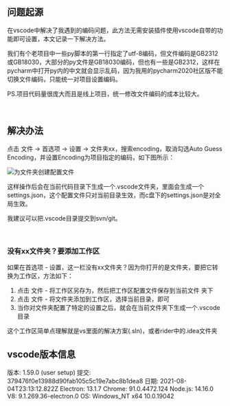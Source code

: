## 问题起源

在vscode中解决了我遇到的编码问题，此方法无需安装插件使用vscode自带的功能即可设置，本文记录一下解决方法。

我们有个老项目中一些py脚本的第一行指定了utf-8编码，但文件编码是GB2312或GB18030，大部分的py文件是GB18030编码，但也有一些是GB2312，这样在pycharm中打开py内的中文就会显示乱码，因为我用的pycharm2020社区版不能切换文件编码，只能统一对项目设置编码。

PS.项目代码量很庞大而且是线上项目，统一修改文件编码的成本比较大。

​      

## 解决办法

点击 文件 -> 首选项 -> 设置 -> 文件夹xx，搜索encoding，取消勾选Auto Guess Encoding，并设置Encoding为项目指定的编码，如下图所示：

![为文件夹创建配置文件](https://img2020.cnblogs.com/blog/363476/202108/363476-20210818141055527-104951889.png)

这样操作后会在当前代码目录下生成一个.vscode文件夹，里面会生成一个settings.json，这个配置文件只对当前目录生效，而c盘下的settings.json是对全局生效。

我建议可以把.vscode目录提交到svn/git。

​     

### 没有xx文件夹？要添加工作区

如果在首选项 - 设置，这一栏没有xx文件夹？因为你打开的是文件夹，要把它转换为工作区，方法如下：

1. 点击 文件 - 将工作区另存为，然后把工作区配置文件保存到当前文件 夹下
2. 点击 文件 - 将文件夹添加到工作区，选择当前目录，即可
3. 当你对文件夹配置了特定的设置之后，就会在当前文件夹下生成一个.vscode目录



这个工作区简单点理解就是vs里面的解决方案(.sln)，或者rider中的.idea文件夹



## vscode版本信息

版本: 1.59.0 (user setup)
提交: 379476f0e13988d90fab105c5c19e7abc8b1dea8
日期: 2021-08-04T23:13:12.822Z
Electron: 13.1.7
Chrome: 91.0.4472.124
Node.js: 14.16.0
V8: 9.1.269.36-electron.0
OS: Windows_NT x64 10.0.19042